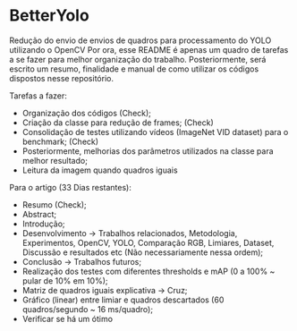 # BetterYolo
Redução do envio de envios de quadros para processamento do YOLO utilizando o OpenCV
Por ora, esse README é apenas um quadro de tarefas a se fazer para melhor organização do trabalho.
Posteriormente, será escrito um resumo, finalidade e manual de como utilizar os códigos dispostos nesse repositório.

Tarefas a fazer:
- Organização dos códigos (Check);
- Criação da classe para redução de frames; (Check)
- Consolidação de testes utilizando vídeos (ImageNet VID dataset) para o benchmark; (Check)
- Posteriormente, melhorias dos parâmetros utilizados na classe para melhor resultado;
- Leitura da imagem quando quadros iguais
  
Para o artigo (33 Dias restantes):
- Resumo (Check);
- Abstract;
- Introdução;
- Desenvolvimento -> Trabalhos relacionados, Metodologia, Experimentos, OpenCV, YOLO, Comparação RGB, Limiares, Dataset, Discussão e resultados etc (Não necessariamente nessa ordem);
- Conclusão -> Trabalhos futuros;
- Realização dos testes com diferentes thresholds e mAP (0 a 100% ~ pular de 10% em 10%);
- Matriz de quadros iguais explicativa -> Cruz;
- Gráfico (linear) entre limiar e quadros descartados (60 quadros/segundo ~ 16 ms/quadro);
- Verificar se há um ótimo
